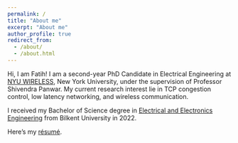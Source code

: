 ```yaml
---
permalink: /
title: "About me"
excerpt: "About me"
author_profile: true
redirect_from: 
  - /about/
  - /about.html
---
```



Hi, I am Fatih! I am a second-year PhD Candidate in Electrical Engineering at [NYU WIRELESS](https://wireless.engineering.nyu.edu), New York University, under the supervision of Professor Shivendra Panwar. My current research interest lie in TCP congestion control, low latency networking, and wireless communication. 

I received my Bachelor of Science degree in [Electrical and Electronics Engineering](https://ee.bilkent.edu.tr/en/) from Bilkent University in 2022.

Here’s my [résumé](https://github.com/fatihsarpkaya/fatihsarpkaya.github.io/blob/a5af88faee8b861bd8555335e93de883fbe43777/files/Fatih_Berkay_Sarpkaya_CV.pdf).

